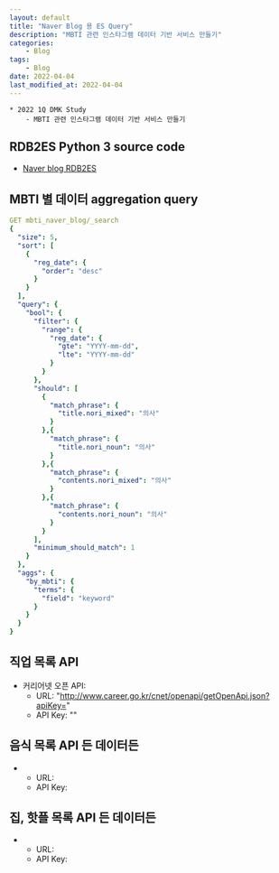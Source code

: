 ```yaml
---
layout: default
title: "Naver Blog 용 ES Query"
description: "MBTI 관련 인스타그램 데이터 기반 서비스 만들기"
categories:
    - Blog
tags:
    - Blog
date: 2022-04-04
last_modified_at: 2022-04-04
---
```

```
* 2022 1Q DMK Study
    - MBTI 관련 인스타그램 데이터 기반 서비스 만들기
```
## RDB2ES Python 3 source code
- [Naver blog RDB2ES](https://github.com/alstjq9295/blog/tree/main/docs/rdb2es.py)

## MBTI 별 데이터 aggregation query
```yaml
GET mbti_naver_blog/_search
{
  "size": 5,
  "sort": [
    {
      "reg_date": {
        "order": "desc"
      }
    }
  ],
  "query": {
    "bool": {
      "filter": {
        "range": {
          "reg_date": {
            "gte": "YYYY-mm-dd",
            "lte": "YYYY-mm-dd"
          }
        }
      },
      "should": [
        {
          "match_phrase": {
            "title.nori_mixed": "의사"
          }
        },{
          "match_phrase": {
            "title.nori_noun": "의사"
          }
        },{
          "match_phrase": {
            "contents.nori_mixed": "의사"
          }
        },{
          "match_phrase": {
            "contents.nori_noun": "의사"
          }
        }
      ],
      "minimum_should_match": 1
    }
  },
  "aggs": {
    "by_mbti": {
      "terms": {
        "field": "keyword"
      }
    }
  }
}
```

## 직업 목록 API
- 커리어넷 오픈 API:
    * URL: "http://www.career.go.kr/cnet/openapi/getOpenApi.json?apiKey="
    * API Key: ""

## 음식 목록 API 든 데이터든
- 
    * URL: 
    * API Key: 

## 집, 핫플 목록 API 든 데이터든
- 
    * URL: 
    * API Key: 

